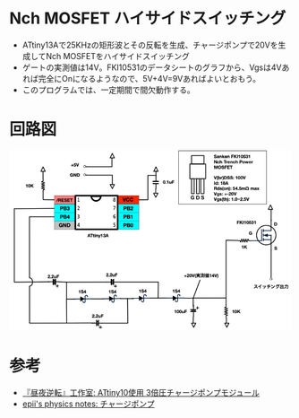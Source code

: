 # Nch MOSFET ハイサイドスイッチング

* ATtiny13Aで25KHzの矩形波とその反転を生成、チャージポンプで20Vを生成してNch MOSFETをハイサイドスイッチング
* ゲートの実測値は14V。FKI10531のデータシートのグラフから、Vgsは4Vあれば完全にOnになるようなので、5V+4V=9Vあればよいとおもう。
* このプログラムでは、一定期間で間欠動作する。

# 回路図

![回路図](../../../images/ATTiny13-NchMOSFET-HiSide.png)

# 参考

* [『昼夜逆転』工作室: ATtiny10使用 3倍圧チャージポンプモジュール](http://jsdiy.webcrow.jp/avr_tiny10_chargepump/)
* [epii's physics notes: チャージポンプ](https://www.epii.jp/articles/note/electronics/charge_pump)


